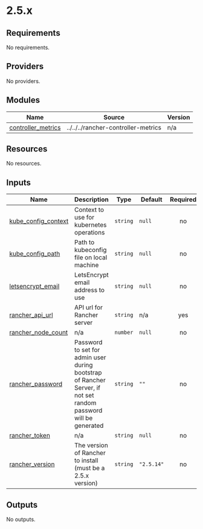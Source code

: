 # 2.5.x

<!-- BEGINNING OF PRE-COMMIT-TERRAFORM DOCS HOOK -->
## Requirements

No requirements.

## Providers

No providers.

## Modules

| Name | Source | Version |
|------|--------|---------|
| <a name="module_controller_metrics"></a> [controller\_metrics](#module\_controller\_metrics) | ../../../rancher-controller-metrics | n/a |

## Resources

No resources.

## Inputs

| Name | Description | Type | Default | Required |
|------|-------------|------|---------|:--------:|
| <a name="input_kube_config_context"></a> [kube\_config\_context](#input\_kube\_config\_context) | Context to use for kubernetes operations | `string` | `null` | no |
| <a name="input_kube_config_path"></a> [kube\_config\_path](#input\_kube\_config\_path) | Path to kubeconfig file on local machine | `string` | `null` | no |
| <a name="input_letsencrypt_email"></a> [letsencrypt\_email](#input\_letsencrypt\_email) | LetsEncrypt email address to use | `string` | `null` | no |
| <a name="input_rancher_api_url"></a> [rancher\_api\_url](#input\_rancher\_api\_url) | API url for Rancher server | `string` | n/a | yes |
| <a name="input_rancher_node_count"></a> [rancher\_node\_count](#input\_rancher\_node\_count) | n/a | `number` | `null` | no |
| <a name="input_rancher_password"></a> [rancher\_password](#input\_rancher\_password) | Password to set for admin user during bootstrap of Rancher Server, if not set random password will be generated | `string` | `""` | no |
| <a name="input_rancher_token"></a> [rancher\_token](#input\_rancher\_token) | n/a | `string` | `null` | no |
| <a name="input_rancher_version"></a> [rancher\_version](#input\_rancher\_version) | The version of Rancher to install (must be a 2.5.x version) | `string` | `"2.5.14"` | no |

## Outputs

No outputs.
<!-- END OF PRE-COMMIT-TERRAFORM DOCS HOOK -->
